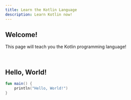 ```yaml
---
title: Learn the Kotlin Language
description: Learn Kotlin now!
---
```


## Welcome!

This page will teach you the Kotlin programming language!

<br>

## Hello, World!

```kotlin
fun main() {
    println("Hello, World!")
}
```